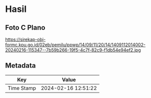 # Hasil

## Foto C Plano

https://sirekap-obj-formc.kpu.go.id/02eb/pemilu/ppwp/14/09/11/20/14/1409112014002-20240216-115347--7b59b266-19f5-4c7f-82c9-f1db54e94ef2.jpg


## Metadata

| Key        | Value               |
| ---------- | ------------------- |
| Time Stamp | 2024-02-16 12:51:22 |



